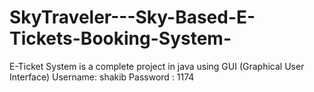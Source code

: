 # SkyTraveler---Sky-Based-E-Tickets-Booking-System-
E-Ticket System is a complete project in java using GUI (Graphical User Interface)
Username: shakib
Password : 1174
